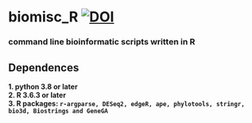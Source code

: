 # biomisc_R [![DOI](https://zenodo.org/badge/DOI/10.5281/zenodo.5111053.svg)](https://doi.org/10.5281/zenodo.5111053)
### command line bioinformatic scripts written in R 
## Dependences
**1. python 3.8 or later**  
**2. R 3.6.3 or later**  
**3. R packages: `r-argparse, DESeq2, edgeR, ape, phylotools, stringr, bio3d, Biostrings and GeneGA`**

